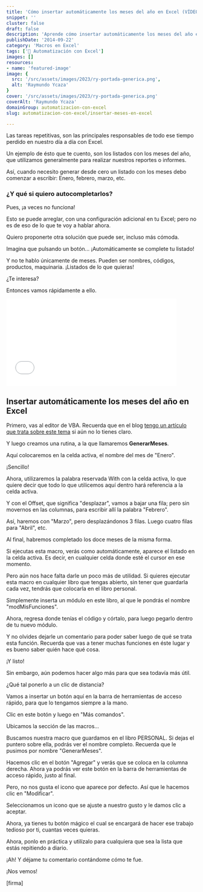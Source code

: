 ```yaml
---
title: 'Cómo insertar automáticamente los meses del año en Excel (VÍDEO)'
snippet: ''
cluster: false
draft: false 
description: 'Aprende cómo insertar automáticamente los meses del año en Excel y olvídate de estarlos escribiendo una y otra vez en tus reportes.'
publishDate: '2014-09-22'
category: 'Macros en Excel'
tags: ['🤖 Automatización con Excel']
images: []
resources: 
- name: 'featured-image'
image: {
  src: '/src/assets/images/2023/ry-portada-generica.png',
  alt: 'Raymundo Ycaza'
}
cover: '/src/assets/images/2023/ry-portada-generica.png'
coverAlt: 'Raymundo Ycaza'
domainGroup: automatizacion-con-excel
slug: automatizacion-con-excel/insertar-meses-en-excel

---
```


Las tareas repetitivas, son las principales responsables de todo ese tiempo perdido en nuestro día a día con Excel.

Un ejemplo de ésto que te cuento, son los listados con los meses del año, que utilizamos generalmente para realizar nuestros reportes o informes.

Así, cuando necesito generar desde cero un listado con los meses debo comenzar a escribir: Enero, febrero, marzo, etc.

### ¿Y qué si quiero autocompletarlos?

Pues, ¡a veces no funciona!

Esto se puede arreglar, con una configuración adicional en tu Excel; pero no es de eso de lo que te voy a hablar ahora.

Quiero proponerte otra solución que puede ser, incluso más cómoda.

Imagina que pulsando un botón... ¡Automáticamente se complete tu listado!

Y no te hablo únicamente de meses. Pueden ser nombres, códigos, productos, maquinaria. ¡Listados de lo que quieras!

¿Te interesa?

Entonces vamos rápidamente a ello.

<iframe width="450" height="230" src="//www.youtube.com/embed/b81hIoUPTN8?modestbranding=1&amp;autohide=1&amp;showinfo=0" frameborder="0" allowfullscreen></iframe>

## Insertar automáticamente los meses del año en Excel

Primero, vas al editor de VBA. Recuerda que en el blog [tengo un artículo que trata sobre este tema](http://raymundoycaza.com/escribe-tu-primera-macro-en-excel/ "#03 Escribe tu primera Macro en Excel.") si aún no lo tienes claro.

Y luego creamos una rutina, a la que llamaremos **GenerarMeses**.

Aquí colocaremos en la celda activa, el nombre del mes de "Enero".

¡Sencillo!

Ahora, utilizaremos la palabra reservada With con la celda activa, lo que quiere decir que todo lo que utilicemos aquí dentro hará referencia a la celda activa.

Y con el Offset, que significa "desplazar", vamos a bajar una fila; pero sin movernos en las columnas, para escribir allí la palabra "Febrero".

Así, haremos con "Marzo", pero desplazándonos 3 filas. Luego cuatro filas para "Abril", etc.

Al final, habremos completado los doce meses de la misma forma.

Si ejecutas esta macro, verás como automáticamente, aparece el listado en la celda activa. Es decir, en cualquier celda donde esté el cursor en ese momento.

Pero aún nos hace falta darle un poco más de utilidad. Si quieres ejecutar esta macro en cualquier libro que tengas abierto, sin tener que guardarla cada vez, tendrás que colocarla en el libro personal.

Simplemente inserta un módulo en este libro, al que le pondrás el nombre "modMisFunciones".

Ahora, regresa donde tenías el código y córtalo, para luego pegarlo dentro de tu nuevo módulo.

Y no olvides dejarle un comentario para poder saber luego de qué se trata esta función. Recuerda que vas a tener muchas funciones en éste lugar y es bueno saber quién hace qué cosa.

¡Y listo!

Sin embargo, aún podemos hacer algo más para que sea todavía más útil.

¿Qué tal ponerlo a un clic de distancia?

Vamos a insertar un botón aquí en la barra de herramientas de acceso rápido, para que lo tengamos siempre a la mano.

Clic en este botón y luego en "Más comandos".

Ubicamos la sección de las macros...

Buscamos nuestra macro que guardamos en el libro PERSONAL. Si dejas el puntero sobre ella, podrás ver el nombre completo. Recuerda que le pusimos por nombre "GenerarMeses".

Hacemos clic en el botón "Agregar" y verás que se coloca en la columna derecha. Ahora ya podrás ver este botón en la barra de herramientas de acceso rápido, justo al final.

Pero, no nos gusta el icono que aparece por defecto. Así que le hacemos clic en "Modificar".

Seleccionamos un icono que se ajuste a nuestro gusto y le damos clic a aceptar.

Ahora, ya tienes tu botón mágico el cual se encargará de hacer ese trabajo tedioso por ti, cuantas veces quieras.

Ahora, ponlo en práctica y utilízalo para cualquiera que sea la lista que estás repitiendo a diario.

¡Ah! Y déjame tu comentario contándome cómo te fue.

¡Nos vemos!

\[firma\]
